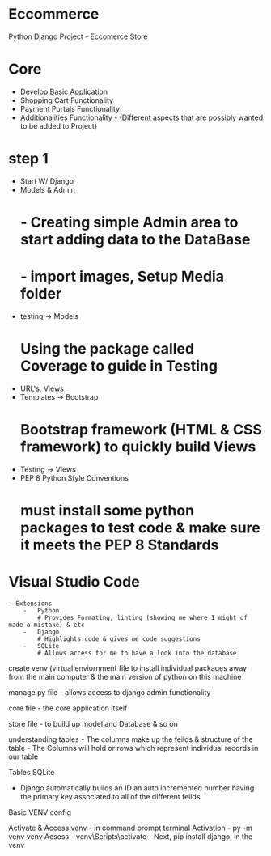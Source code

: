 # Eccommerce
Python Django Project - Eccomerce Store
# Core 
-   Develop Basic Application
-   Shopping Cart Functionality
-   Payment Portals Functionality
-   Additionalities Functionality   -   (Different aspects that are 
possibly wanted to be added to Project)

# step 1 
- Start W/ Django
- Models & Admin
    # - Creating simple Admin area to   start adding data to the DataBase 
    # - import images, Setup Media folder
- testing -> Models
    # Using the package called Coverage to guide in Testing
- URL's, Views
- Templates -> Bootstrap
    # Bootstrap framework (HTML & CSS framework) to quickly build Views
- Testing -> Views
- PEP 8 
     Python Style Conventions
    # must install some python packages to test code & make sure it meets the PEP 8 Standards

# Visual Studio Code
    - Extensions 
        -   Python 
            # Provides Formating, linting (showing me where I might of made a mistake) & etc
        -   Django
            # Highlights code & gives me code suggestions
        -   SQLite
            # Allows access for me to have a look into the database


create venv (virtual enviornment file to install individual packages away from the main computer & the main version of python on this machine

manage.py file - allows access to django admin functionality

core file - the core application itself

store file - to build up model and Database & so on


understanding tables 
    - The columns make up the feilds & structure of the table
    - The Columns will hold or rows which represent individual records in our table


Tables SQLite
- Django automatically builds an ID an auto incremented number having the primary key associated to all of the different feilds
    
Basic VENV config

Activate & Access venv
    - in command prompt terminal
        Activation - py -m venv venv
        Acsess - venv\Scripts\activate 
        - Next, pip install django, in the venv
